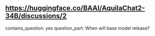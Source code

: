 ## https://huggingface.co/BAAI/AquilaChat2-34B/discussions/2

contains_question: yes
question_part: When will base model release?